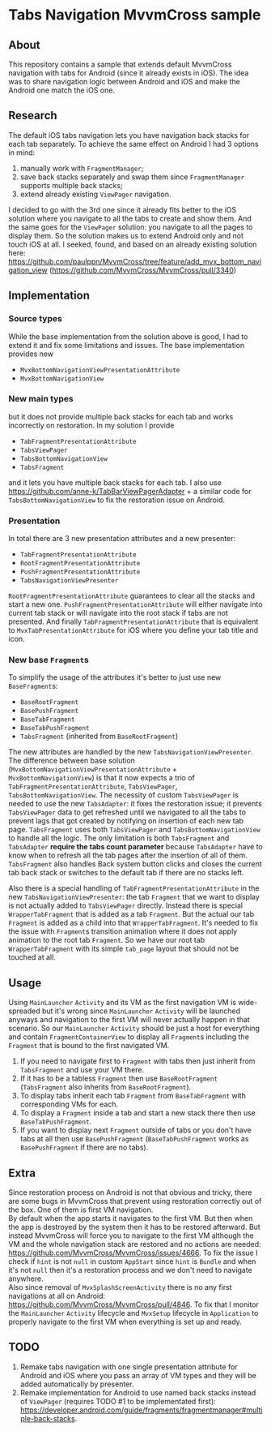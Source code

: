 # Tabs Navigation MvvmCross sample
## About
This repository contains a sample that extends default MvvmCross navigation with tabs for Android (since it already exists in iOS). The idea was to share navigation logic between Android and iOS and make the Android one match the iOS one.
## Research
The default iOS tabs navigation lets you have navigation back stacks for each tab separately. To achieve the same effect on Android I had 3 options in mind:
1. manually work with `FragmentManager`;
2. save back stacks separately and swap them since `FragmentManager` supports multiple back stacks;
3. extend already existing `ViewPager` navigation.

I decided to go with the 3rd one since it already fits better to the iOS solution where you navigate to all the tabs to create and show them. And the same goes for the `ViewPager` solution: you navigate to all the pages to display them. So the solution makes us to extend Android only and not touch iOS at all.
I seeked, found, and based on an already existing solution here: https://github.com/paulppn/MvvmCross/tree/feature/add_mvx_bottom_navigation_view (https://github.com/MvvmCross/MvvmCross/pull/3340)
## Implementation
### Source types
While the base implementation from the solution above is good, I had to extend it and fix some limitations and issues. The base implementation provides new 
- `MvxBottomNavigationViewPresentationAttribute`
- `MvxBottomNavigationView`
### New main types
but it does not provide multiple back stacks for each tab and works incorrectly on restoration. In my solution I provide
- `TabFragmentPresentationAttribute`
- `TabsViewPager`
- `TabsBottomNavigationView`
- `TabsFragment`

and it lets you have multiple back stacks for each tab. I also use https://github.com/anne-k/TabBarViewPagerAdapter + a similar code for `TabsBottomNavigationView` to fix the restoration issue on Android.

### Presentation
In total there are 3 new presentation attributes and a new presenter:
- `TabFragmentPresentationAttribute`
- `RootFragmentPresentationAttribute`
- `PushFragmentPresentationAttribute`
- `TabsNavigationViewPresenter`

`RootFragmentPresentationAttribute` guarantees to clear all the stacks and start a new one. `PushFragmentPresentationAttribute` will either navigate into current tab stack or will navigate into the root stack if tabs are not presented. And finally `TabFragmentPresentationAttribute` that is equivalent to `MvxTabPresentationAttribute` for iOS where you define your tab title and icon.
### New base `Fragment`s
To simplify the usage of the attributes it's better to just use new `BaseFragment`s:
- `BaseRootFragment`
- `BasePushFragment`
- `BaseTabFragment`
- `BaseTabPushFragment`
- `TabsFragment` (inherited from `BaseRootFragment`)

The new attributes are handled by the new `TabsNavigationViewPresenter`. The difference between base solution (`MvxBottomNavigationViewPresentationAttribute` + `MvxBottomNavigationView`) is that it now expects a trio of `TabFragmentPresentationAttribute`, `TabsViewPager`, `TabsBottomNavigationView`. The necessity of custom `TabsViewPager` is needed to use the new `TabsAdapter`: it fixes the restoration issue; it prevents `TabsViewPager` data to get refreshed until we navigated to all the tabs to prevent lags that got created by notifying on insertion of each new tab page. `TabsFragment` uses both `TabsViewPager` and `TabsBottomNavigationView` to handle all the logic. The only limitation is both `TabsFragment` and `TabsAdapter` **require the tabs count parameter** because `TabsAdapter` have to know when to refresh all the tab pages after the insertion of all of them. `TabsFragment` also handles Back system button clicks and closes the current tab back stack or switches to the default tab if there are no stacks left.

Also there is a special handling of `TabFragmentPresentationAttribute` in the new `TabsNavigationViewPresenter`: the tab `Fragment` that we want to display is not actually added to `TabsViewPager` directly. Instead there is special `WrapperTabFragment` that is added as a tab `Fragment`. But the actual our tab `Fragment` is added as a child into that `WrapperTabFragment`. It's needed to fix the issue with `Fragment`s transition animation where it does not apply animation to the root tab `Fragment`. So we have our root tab `WrapperTabFragment` with its simple `tab_page` layout that should not be touched at all.
## Usage
Using `MainLauncher` `Activity` and its VM as the first navigation VM is wide-spreaded but it's wrong since `MainLauncher` `Activity` will be launched anyways and navigation to the first VM will never actually happen in that scenario. So our `MainLauncher` `Activity` should be just a host for everything and contain `FragmentContainerView` to display all `Fragment`s including the `Fragment` that is bound to the first navigated VM.  
1. If you need to navigate first to `Fragment` with tabs then just inherit from `TabsFragment` and use your VM there.  
2. If it has to be a tabless `Fragment` then use `BaseRootFragment` (`TabsFragment` also inherits from `BaseRootFragment`).  
3. To display tabs inherit each tab `Fragment` from `BaseTabFragment` with corresponding VMs for each.  
4. To display a `Fragment` inside a tab and start a new stack there then use `BaseTabPushFragment`.  
5. If you want to display next `Fragment` outside of tabs or you don't have tabs at all then use `BasePushFragment` (`BaseTabPushFragment` works as `BasePushFragment` if there are no tabs).
## Extra
Since restoration process on Android is not that obvious and tricky, there are some bugs in MvvmCross that prevent using restoration correctly out of the box. One of them is first VM navigation.  
By default when the app starts it navigates to the first VM. But then when the app is destroyed by the system then it has to be restored afterward. But instead MvvmCross will force you to navigate to the first VM although the VM and the whole navigation stack are restored and no actions are needed: https://github.com/MvvmCross/MvvmCross/issues/4666. To fix the issue I check if `hint` is not `null` in custom `AppStart` since `hint` is `Bundle` and when it's not `null` then it's a restoration process and we don't need to navigate anywhere.  
Also since removal of `MvxSplashScreenActivity` there is no any first navigations at all on Android: https://github.com/MvvmCross/MvvmCross/pull/4846. To fix that I monitor the `MainLauncher` `Activity` lifecycle and `MvxSetup` lifecycle in `Application` to properly navigate to the first VM when everything is set up and ready.
## TODO
1. Remake tabs navigation with one single presentation attribute for Android and iOS where you pass an array of VM types and they will be added automatically by presenter.
2. Remake implementation for Android to use named back stacks instead of `ViewPager` (requires TODO #1 to be implementated first): https://developer.android.com/guide/fragments/fragmentmanager#multiple-back-stacks.
